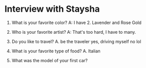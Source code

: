 # Interview with Staysha

1. What is your favorite color?
A: I have 2. Lavender and Rose Gold

2. Who is your favorite artist?
A: That's too hard, I have to many.

3. Do you like to travel?
A. be the traveler yes, driving myself no lol

4. What is your favorite type of food?
A. Italian

5. What was the model of your first car?

